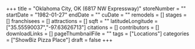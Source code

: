 +++
title = "Oklahoma City, OK (6817 NW Expressway)"
storeNumber = ""
startDate = "1982-01-27"
endDate = ""
cuDate = ""
remodels = []
stages = []
franchisees = []
attractions = []
sqft = ""
latitudeLongitude = ["35.55590037","-97.63626713"]
citations = []
contributors = []
downloadLinks = []
pageThumbnailFile = ""
tags = ["Locations"]
categories = ["ShowBiz Pizza Place"]
draft = false
+++
